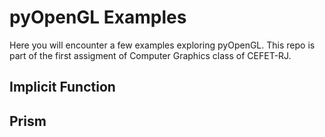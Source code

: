 # pyOpenGL Examples

Here you will encounter a few examples exploring pyOpenGL. This repo is part of the first assigment of Computer Graphics class of CEFET-RJ.

## Implicit Function

## Prism

# 

